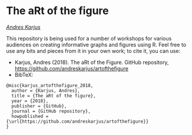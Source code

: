 # The aRt of the figure

[*Andres Karjus*](https://andreskarjus.github.io/)

This repository is being used for a number of workshops for various audiences on creating informative graphs and figures using R. Feel free to use any bits and pieces from it in your own work; to cite it, you can use:
- Karjus, Andres (2018). The aRt of the Figure. GitHub repository, https://github.com/andreskarjus/artofthefigure
- BibTeX: 
```
@misc{karjus_artofthefigure_2018, 
  author = {Karjus, Andres}, 
  title = {The aRt of the figure}, 
  year = {2018}, 
  publisher = {GitHub}, 
  journal = {GitHub repository}, 
  howpublished = {\url{https://github.com/andreskarjus/artofthefigure}} 
} 
```